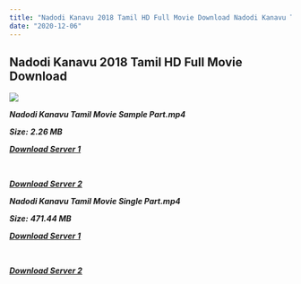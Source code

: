 ```yaml
---
title: "Nadodi Kanavu 2018 Tamil HD Full Movie Download Nadodi Kanavu Tamil HD Movie Download"
date: "2020-12-06"
---
```


## Nadodi Kanavu 2018 Tamil HD Full Movie Download 

![](https://images.moviebuff.com/745da625-3a35-416f-84b0-8e88dd0c42ff?w=1000)

**_Nadodi Kanavu Tamil Movie Sample Part.mp4_**

**_Size:_** **_2.26 MB_**

**_[Download Server 1](http://b2.wetransfer.vip/files/Tamil{525e4ed8fa01f01a9103e1e2d0de788082fff3ddd3718eaf08f87fc8fd9b0ee6}20Movies/Tamil{525e4ed8fa01f01a9103e1e2d0de788082fff3ddd3718eaf08f87fc8fd9b0ee6}202018{525e4ed8fa01f01a9103e1e2d0de788082fff3ddd3718eaf08f87fc8fd9b0ee6}20Movies/Nadodi{525e4ed8fa01f01a9103e1e2d0de788082fff3ddd3718eaf08f87fc8fd9b0ee6}20Kanavu{525e4ed8fa01f01a9103e1e2d0de788082fff3ddd3718eaf08f87fc8fd9b0ee6}20(2018)/Nadodi{525e4ed8fa01f01a9103e1e2d0de788082fff3ddd3718eaf08f87fc8fd9b0ee6}20Kanavu{525e4ed8fa01f01a9103e1e2d0de788082fff3ddd3718eaf08f87fc8fd9b0ee6}20(2018){525e4ed8fa01f01a9103e1e2d0de788082fff3ddd3718eaf08f87fc8fd9b0ee6}20HDip/Nadodi{525e4ed8fa01f01a9103e1e2d0de788082fff3ddd3718eaf08f87fc8fd9b0ee6}20Kanavu{525e4ed8fa01f01a9103e1e2d0de788082fff3ddd3718eaf08f87fc8fd9b0ee6}20(2018){525e4ed8fa01f01a9103e1e2d0de788082fff3ddd3718eaf08f87fc8fd9b0ee6}20Sample{525e4ed8fa01f01a9103e1e2d0de788082fff3ddd3718eaf08f87fc8fd9b0ee6}20(640x360).mp4)_**

**_[  
](http://b2.wetransfer.vip/files/Tamil{525e4ed8fa01f01a9103e1e2d0de788082fff3ddd3718eaf08f87fc8fd9b0ee6}20Movies/Tamil{525e4ed8fa01f01a9103e1e2d0de788082fff3ddd3718eaf08f87fc8fd9b0ee6}202018{525e4ed8fa01f01a9103e1e2d0de788082fff3ddd3718eaf08f87fc8fd9b0ee6}20Movies/Nadodi{525e4ed8fa01f01a9103e1e2d0de788082fff3ddd3718eaf08f87fc8fd9b0ee6}20Kanavu{525e4ed8fa01f01a9103e1e2d0de788082fff3ddd3718eaf08f87fc8fd9b0ee6}20(2018)/Nadodi{525e4ed8fa01f01a9103e1e2d0de788082fff3ddd3718eaf08f87fc8fd9b0ee6}20Kanavu{525e4ed8fa01f01a9103e1e2d0de788082fff3ddd3718eaf08f87fc8fd9b0ee6}20(2018){525e4ed8fa01f01a9103e1e2d0de788082fff3ddd3718eaf08f87fc8fd9b0ee6}20HDip/Nadodi{525e4ed8fa01f01a9103e1e2d0de788082fff3ddd3718eaf08f87fc8fd9b0ee6}20Kanavu{525e4ed8fa01f01a9103e1e2d0de788082fff3ddd3718eaf08f87fc8fd9b0ee6}20(2018){525e4ed8fa01f01a9103e1e2d0de788082fff3ddd3718eaf08f87fc8fd9b0ee6}20Sample{525e4ed8fa01f01a9103e1e2d0de788082fff3ddd3718eaf08f87fc8fd9b0ee6}20(640x360).mp4)_**

**_[Download Server 2](http://b2.wetransfer.vip/files/Tamil{525e4ed8fa01f01a9103e1e2d0de788082fff3ddd3718eaf08f87fc8fd9b0ee6}20Movies/Tamil{525e4ed8fa01f01a9103e1e2d0de788082fff3ddd3718eaf08f87fc8fd9b0ee6}202018{525e4ed8fa01f01a9103e1e2d0de788082fff3ddd3718eaf08f87fc8fd9b0ee6}20Movies/Nadodi{525e4ed8fa01f01a9103e1e2d0de788082fff3ddd3718eaf08f87fc8fd9b0ee6}20Kanavu{525e4ed8fa01f01a9103e1e2d0de788082fff3ddd3718eaf08f87fc8fd9b0ee6}20(2018)/Nadodi{525e4ed8fa01f01a9103e1e2d0de788082fff3ddd3718eaf08f87fc8fd9b0ee6}20Kanavu{525e4ed8fa01f01a9103e1e2d0de788082fff3ddd3718eaf08f87fc8fd9b0ee6}20(2018){525e4ed8fa01f01a9103e1e2d0de788082fff3ddd3718eaf08f87fc8fd9b0ee6}20HDip/Nadodi{525e4ed8fa01f01a9103e1e2d0de788082fff3ddd3718eaf08f87fc8fd9b0ee6}20Kanavu{525e4ed8fa01f01a9103e1e2d0de788082fff3ddd3718eaf08f87fc8fd9b0ee6}20(2018){525e4ed8fa01f01a9103e1e2d0de788082fff3ddd3718eaf08f87fc8fd9b0ee6}20Sample{525e4ed8fa01f01a9103e1e2d0de788082fff3ddd3718eaf08f87fc8fd9b0ee6}20(640x360).mp4)_**

**_Nadodi Kanavu Tamil Movie Single Part.mp4_**

**_Size:_** **_471.44 MB_**

**_[Download Server 1](http://b2.wetransfer.vip/files/Tamil{525e4ed8fa01f01a9103e1e2d0de788082fff3ddd3718eaf08f87fc8fd9b0ee6}20Movies/Tamil{525e4ed8fa01f01a9103e1e2d0de788082fff3ddd3718eaf08f87fc8fd9b0ee6}202018{525e4ed8fa01f01a9103e1e2d0de788082fff3ddd3718eaf08f87fc8fd9b0ee6}20Movies/Nadodi{525e4ed8fa01f01a9103e1e2d0de788082fff3ddd3718eaf08f87fc8fd9b0ee6}20Kanavu{525e4ed8fa01f01a9103e1e2d0de788082fff3ddd3718eaf08f87fc8fd9b0ee6}20(2018)/Nadodi{525e4ed8fa01f01a9103e1e2d0de788082fff3ddd3718eaf08f87fc8fd9b0ee6}20Kanavu{525e4ed8fa01f01a9103e1e2d0de788082fff3ddd3718eaf08f87fc8fd9b0ee6}20(2018){525e4ed8fa01f01a9103e1e2d0de788082fff3ddd3718eaf08f87fc8fd9b0ee6}20HDip/Nadodi{525e4ed8fa01f01a9103e1e2d0de788082fff3ddd3718eaf08f87fc8fd9b0ee6}20Kanavu{525e4ed8fa01f01a9103e1e2d0de788082fff3ddd3718eaf08f87fc8fd9b0ee6}20(2018){525e4ed8fa01f01a9103e1e2d0de788082fff3ddd3718eaf08f87fc8fd9b0ee6}20Single{525e4ed8fa01f01a9103e1e2d0de788082fff3ddd3718eaf08f87fc8fd9b0ee6}20Part{525e4ed8fa01f01a9103e1e2d0de788082fff3ddd3718eaf08f87fc8fd9b0ee6}20(640x360).mp4)_**

**_[  
](http://b2.wetransfer.vip/files/Tamil{525e4ed8fa01f01a9103e1e2d0de788082fff3ddd3718eaf08f87fc8fd9b0ee6}20Movies/Tamil{525e4ed8fa01f01a9103e1e2d0de788082fff3ddd3718eaf08f87fc8fd9b0ee6}202018{525e4ed8fa01f01a9103e1e2d0de788082fff3ddd3718eaf08f87fc8fd9b0ee6}20Movies/Nadodi{525e4ed8fa01f01a9103e1e2d0de788082fff3ddd3718eaf08f87fc8fd9b0ee6}20Kanavu{525e4ed8fa01f01a9103e1e2d0de788082fff3ddd3718eaf08f87fc8fd9b0ee6}20(2018)/Nadodi{525e4ed8fa01f01a9103e1e2d0de788082fff3ddd3718eaf08f87fc8fd9b0ee6}20Kanavu{525e4ed8fa01f01a9103e1e2d0de788082fff3ddd3718eaf08f87fc8fd9b0ee6}20(2018){525e4ed8fa01f01a9103e1e2d0de788082fff3ddd3718eaf08f87fc8fd9b0ee6}20HDip/Nadodi{525e4ed8fa01f01a9103e1e2d0de788082fff3ddd3718eaf08f87fc8fd9b0ee6}20Kanavu{525e4ed8fa01f01a9103e1e2d0de788082fff3ddd3718eaf08f87fc8fd9b0ee6}20(2018){525e4ed8fa01f01a9103e1e2d0de788082fff3ddd3718eaf08f87fc8fd9b0ee6}20Single{525e4ed8fa01f01a9103e1e2d0de788082fff3ddd3718eaf08f87fc8fd9b0ee6}20Part{525e4ed8fa01f01a9103e1e2d0de788082fff3ddd3718eaf08f87fc8fd9b0ee6}20(640x360).mp4)_**

**_[Download Server 2](http://b2.wetransfer.vip/files/Tamil{525e4ed8fa01f01a9103e1e2d0de788082fff3ddd3718eaf08f87fc8fd9b0ee6}20Movies/Tamil{525e4ed8fa01f01a9103e1e2d0de788082fff3ddd3718eaf08f87fc8fd9b0ee6}202018{525e4ed8fa01f01a9103e1e2d0de788082fff3ddd3718eaf08f87fc8fd9b0ee6}20Movies/Nadodi{525e4ed8fa01f01a9103e1e2d0de788082fff3ddd3718eaf08f87fc8fd9b0ee6}20Kanavu{525e4ed8fa01f01a9103e1e2d0de788082fff3ddd3718eaf08f87fc8fd9b0ee6}20(2018)/Nadodi{525e4ed8fa01f01a9103e1e2d0de788082fff3ddd3718eaf08f87fc8fd9b0ee6}20Kanavu{525e4ed8fa01f01a9103e1e2d0de788082fff3ddd3718eaf08f87fc8fd9b0ee6}20(2018){525e4ed8fa01f01a9103e1e2d0de788082fff3ddd3718eaf08f87fc8fd9b0ee6}20HDip/Nadodi{525e4ed8fa01f01a9103e1e2d0de788082fff3ddd3718eaf08f87fc8fd9b0ee6}20Kanavu{525e4ed8fa01f01a9103e1e2d0de788082fff3ddd3718eaf08f87fc8fd9b0ee6}20(2018){525e4ed8fa01f01a9103e1e2d0de788082fff3ddd3718eaf08f87fc8fd9b0ee6}20Single{525e4ed8fa01f01a9103e1e2d0de788082fff3ddd3718eaf08f87fc8fd9b0ee6}20Part{525e4ed8fa01f01a9103e1e2d0de788082fff3ddd3718eaf08f87fc8fd9b0ee6}20(640x360).mp4)_**
